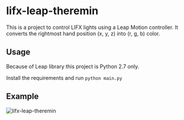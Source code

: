 # lifx-leap-theremin

This is a project to control LIFX lights using a Leap Motion controller. It converts the rightmost hand position (x, y, z) into (r, g, b) color.

## Usage

Because of Leap library this project is Python 2.7 only.

Install the requirements and run `python main.py`

## Example

![lifx-leap-theremin](./images/lifx-leap-theremin.gif)
